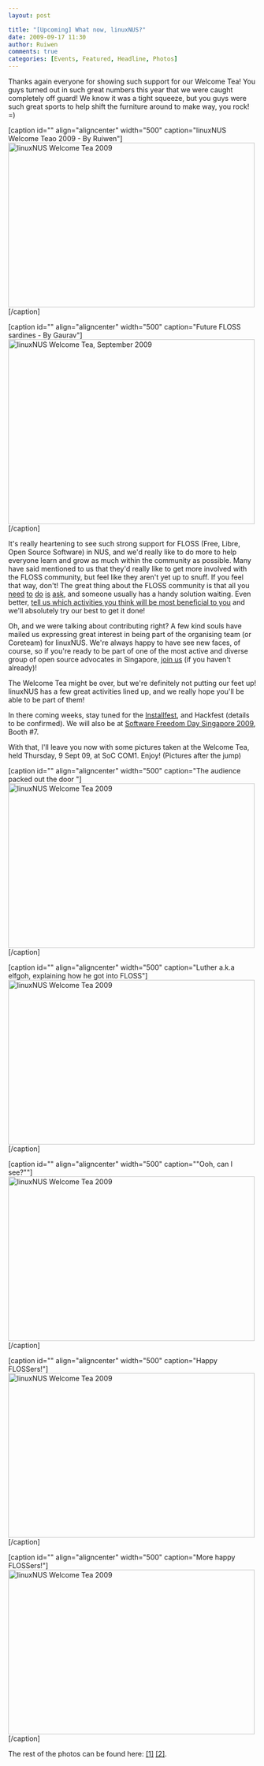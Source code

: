 ```yaml
---
layout: post

title: "[Upcoming] What now, linuxNUS?"
date: 2009-09-17 11:30
author: Ruiwen
comments: true
categories: [Events, Featured, Headline, Photos]
---
```

Thanks again everyone for showing such support for our Welcome Tea! You guys turned out in such great numbers this year that we were caught completely off guard! We know it was a tight squeeze, but you guys were such great sports to help shift the furniture around to make way, you rock! =)

[caption id="" align="aligncenter" width="500" caption="linuxNUS Welcome Teao 2009 - By Ruiwen"]<a title="linuxNUS Welcome Tea 2009 by ruiwen, on Flickr" href="http://www.flickr.com/photos/ruiwen/3911941451/"><img src="http://farm3.static.flickr.com/2641/3911941451_747e551558.jpg" alt="linuxNUS Welcome Tea 2009" width="500" height="334" /></a>[/caption]
<p style="text-align: center;"></p>


[caption id="" align="aligncenter" width="500" caption="Future FLOSS sardines - By Gaurav"]<a title="linuxNUS Welcome Tea, September 2009 by «Gaurav», on Flickr" href="http://www.flickr.com/photos/ggvaidya/3911736664/"><img class="  " src="http://farm4.static.flickr.com/3540/3911736664_c4d8cdb210.jpg" alt="linuxNUS Welcome Tea, September 2009" width="500" height="375" /></a>[/caption]
<p style="text-align: center;"></p>
<p style="text-align: left;">It's really heartening to see such strong support for FLOSS (Free, Libre, Open Source Software) in NUS, and we'd really like to do more to help everyone learn and grow as much within the community as possible. Many have said mentioned to us that they'd really like to get more involved with the FLOSS community, but feel like they aren't yet up to snuff. If you feel that way, don't! The great thing about the FLOSS community is that all you <a title="linuxNUS mailing list" href="http://groups.yahoo.com/groups/linuxNUS/">need</a> <a title="linuxNUS Opensource@NUS Wiki" href="http://opensource.nus.edu.sg">to</a> <a title="linuxNUS Forums" href="http://opensource.nus.edu.sg/forums/">do</a> <a title="linuxNUS Twitter" href="http://twitter.com/linuxnus">is</a> <a title="linuxNUS IRC" href="http://linuxnus.org/chat">ask</a>, and someone usually has a handy solution waiting. Even better, <a href="http://linuxnus.org/whatactivities">tell us which activities you think will be most beneficial to you</a> and we'll absolutely try our best to get it done!</p>
<p style="text-align: left;">Oh, and we were talking about contributing right? A few kind souls have mailed us expressing great interest in being part of the organising team (or Coreteam) for linuxNUS. We're always happy to have see new faces, of course, so if you're ready to be part of one of the most active and diverse group of open source advocates in Singapore, <a title="Join linuxNUS" href="http://linuxnus.org/join/">join us</a> (if you haven't already)!</p>
<p style="text-align: left;">The Welcome Tea might be over, but we're definitely not putting our feet up! linuxNUS has a few great activities lined up, and we really hope you'll be able to be part of them!</p>
<p style="text-align: left;">In there coming weeks, stay tuned for the <a title="The upcoming Installfest" href="http://linuxnus.org/2009/09/15/linuxnus-installfest-sep-2009/">Installfest</a>, and Hackfest (details to be confirmed). We will also be at <a href="http://softwarefreedomday.sg/">Software Freedom Day Singapore 2009</a>, Booth #7.</p>
<p style="text-align: left;">With that, I'll leave you now with some pictures taken at the Welcome Tea, held Thursday, 9 Sept 09, at SoC COM1. Enjoy! (Pictures after the jump)</p>
<p style="text-align: left;"></p>

<!--more-->

[caption id="" align="aligncenter" width="500" caption="The audience packed out the door "]<a title="linuxNUS Welcome Tea 2009 by ruiwen, on Flickr" href="http://www.flickr.com/photos/ruiwen/3911929223/"><img class=" " src="http://farm3.static.flickr.com/2625/3911929223_8f66545225.jpg" alt="linuxNUS Welcome Tea 2009" width="500" height="334" /></a>[/caption]

[caption id="" align="aligncenter" width="500" caption="Luther a.k.a elfgoh, explaining how he got into FLOSS"]<a title="linuxNUS Welcome Tea 2009 by ruiwen, on Flickr" href="http://www.flickr.com/photos/ruiwen/3911935585/"><img class=" " src="http://farm4.static.flickr.com/3498/3911935585_f9cd008fb5.jpg" alt="linuxNUS Welcome Tea 2009" width="500" height="334" /></a>[/caption]

[caption id="" align="aligncenter" width="500" caption="&quot;Ooh, can I see?&quot;"]<a title="linuxNUS Welcome Tea 2009 by ruiwen, on Flickr" href="http://www.flickr.com/photos/ruiwen/3912729940/"><img src="http://farm3.static.flickr.com/2585/3912729940_077ef76019.jpg" alt="linuxNUS Welcome Tea 2009" width="500" height="334" /></a>[/caption]

[caption id="" align="aligncenter" width="500" caption="Happy FLOSSers!"]<a title="linuxNUS Welcome Tea 2009 by ruiwen, on Flickr" href="http://www.flickr.com/photos/ruiwen/3911948159/"><img src="http://farm3.static.flickr.com/2585/3911948159_2c4be0b1db.jpg" alt="linuxNUS Welcome Tea 2009" width="500" height="334" /></a>[/caption]

[caption id="" align="aligncenter" width="500" caption="More happy FLOSSers!"]<a title="linuxNUS Welcome Tea 2009 by ruiwen, on Flickr" href="http://www.flickr.com/photos/ruiwen/3911950593/"><img src="http://farm3.static.flickr.com/2501/3911950593_8a1d0e5c7b.jpg" alt="linuxNUS Welcome Tea 2009" width="500" height="334" /></a>[/caption]

The rest of the photos can be found here: <a href="http://www.flickr.com/photos/ruiwen/sets/72157622222189865/">[1]</a> <a href="http://www.flickr.com/photos/ggvaidya/sets/72157622343906686/ ">[2]</a>.
